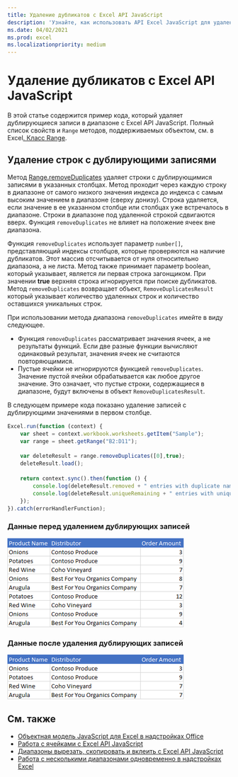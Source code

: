 ```yaml
---
title: Удаление дубликатов с Excel API JavaScript
description: 'Узнайте, как использовать API Excel JavaScript для удаления дубликатов.'
ms.date: 04/02/2021
ms.prod: excel
ms.localizationpriority: medium
---
```


# <a name="remove-duplicates-using-the-excel-javascript-api"></a>Удаление дубликатов с Excel API JavaScript

В этой статье содержится пример кода, который удаляет дублирующиеся записи в диапазоне с Excel API JavaScript. Полный список свойств и `Range` методов, поддерживаемых объектом, см. в Excel[. Класс Range](/javascript/api/excel/excel.range).

## <a name="remove-rows-with-duplicate-entries"></a>Удаление строк с дублирующими записями

Метод [Range.removeDuplicates](/javascript/api/excel/excel.range#excel-excel-range-removeduplicates-member(1)) удаляет строки с дублирующимися записями в указанных столбцах. Метод проходит через каждую строку в диапазоне от самого низкого значения индекса до индекса с самым высоким значением в диапазоне (сверху донизу). Строка удаляется, если значение в ее указанном столбце или столбцах уже встречалось в диапазоне. Строки в диапазоне под удаленной строкой сдвигаются вверх. Функция `removeDuplicates` не влияет на положение ячеек вне диапазона.

Функция `removeDuplicates` использует параметр `number[]`, представляющий индексы столбцов, которые проверяются на наличие дубликатов. Этот массив отсчитывается от нуля относительно диапазона, а не листа. Метод также принимает параметр boolean, который указывает, является ли первая строка загонщиком. При значении **true** верхняя строка игнорируется при поиске дубликатов. Метод `removeDuplicates` возвращает объект, `RemoveDuplicatesResult` который указывает количество удаленных строк и количество оставшихся уникальных строк.

При использовании метода диапазона `removeDuplicates` имейте в виду следующее.

- Функция `removeDuplicates` рассматривает значения ячеек, а не результаты функций. Если две разные функции вычисляют одинаковый результат, значения ячеек не считаются повторяющимися.
- Пустые ячейки не игнорируются функцией `removeDuplicates`. Значение пустой ячейки обрабатывается как любое другое значение. Это означает, что пустые строки, содержащиеся в диапазоне, будут включены в объект `RemoveDuplicatesResult`.

В следующем примере кода показано удаление записей с дублирующими значениями в первом столбце.

```js
Excel.run(function (context) {
    var sheet = context.workbook.worksheets.getItem("Sample");
    var range = sheet.getRange("B2:D11");

    var deleteResult = range.removeDuplicates([0],true);
    deleteResult.load();

    return context.sync().then(function () {
        console.log(deleteResult.removed + " entries with duplicate names removed.");
        console.log(deleteResult.uniqueRemaining + " entries with unique names remain in the range.");
    });
}).catch(errorHandlerFunction);
```

### <a name="data-before-duplicate-entries-are-removed"></a>Данные перед удалением дублирующих записей

![Данные в Excel перед запуском метода удаления дубликатов диапазона.](../images/excel-ranges-remove-duplicates-before.png)

### <a name="data-after-duplicate-entries-are-removed"></a>Данные после удаления дублирующих записей

![Данные в Excel после запуска метода удаления дубликатов диапазона.](../images/excel-ranges-remove-duplicates-after.png)

## <a name="see-also"></a>См. также

- [Объектная модель JavaScript для Excel в надстройках Office](excel-add-ins-core-concepts.md)
- [Работа с ячейками с Excel API JavaScript](excel-add-ins-cells.md)
- [Диапазоны вырезать, скопировать и вклеить с Excel API JavaScript](excel-add-ins-ranges-cut-copy-paste.md)
- [Работа с несколькими диапазонами одновременно в надстройках Excel](excel-add-ins-multiple-ranges.md)
